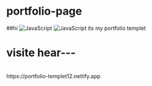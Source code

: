 # portfolio-page
##hi
![JavaScript](#)
![JavaScript](https://img.shields.io/badge/javascript-%23323330.svg?style=for-the-badge&logo=javascript&logoColor=%23F7DF1E)
its my portfolio templet
<br>
<h1> visite hear---</h1><br>
https://portfolio-templet12.netlify.app
